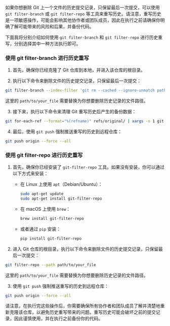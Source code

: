 如果你想删除 Git 上一个文件的历史提交记录，只保留最后一次提交，可以使用 `git filter-branch` 或 `git filter-repo` 等工具来重写历史。请注意，重写历史是一项敏感操作，可能会影响其他协作者或团队成员，因此在执行之前请确保你明确了解可能带来的风险和后果，并备份代码。

下面我将分别介绍如何使用 `git filter-branch` 和 `git filter-repo` 进行历史重写，分别选择其中一种方法执行即可。

### 使用 git filter-branch 进行历史重写

1. 首先，确保你已经克隆了 Git 仓库到本地，并进入该仓库的根目录。

2. 执行以下命令来删除文件的历史提交记录，只保留最后一次提交：

```bash
git filter-branch --index-filter 'git rm --cached --ignore-unmatch path/to/your_file' HEAD
```

这里的 `path/to/your_file` 需要替换为你想要删除历史记录的文件路径。

3. 接下来，执行以下命令来清理 Git 重写历史后产生的备份数据：

```bash
git for-each-ref --format="%(refname)" refs/original/ | xargs -n 1 git update-ref -d
```

4. 最后，使用 `git push` 强制推送重写的历史到远程仓库：

```bash
git push origin --force --all
```

### 使用 git filter-repo 进行历史重写

1. 首先，确保你已经安装了 `git-filter-repo` 工具。如果没有安装，你可以通过以下方式来安装：

   - 在 Linux 上使用 `apt`（Debian/Ubuntu）：

     ```bash
     sudo apt-get update
     sudo apt-get install git-filter-repo
     ```

   - 在 macOS 上使用 `brew`：

     ```bash
     brew install git-filter-repo
     ```

   - 或者通过 `pip` 安装：

     ```bash
     pip install git-filter-repo
     ```

2. 进入 Git 仓库的根目录，执行以下命令来删除文件的历史提交记录，只保留最后一次提交：

```bash
git filter-repo --path path/to/your_file
```

这里的 `path/to/your_file` 需要替换为你想要删除历史记录的文件路径。

3. 使用 `git push` 强制推送重写的历史到远程仓库：

```bash
git push origin --force --all
```

请注意，在执行完这些操作后，你需要确保所有协作者和团队成员了解并清楚地重新克隆该仓库，以避免历史重写带来的问题。重写历史可能会破坏之前的提交记录，因此谨慎使用，并在执行之前备份你的代码。
